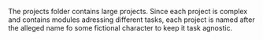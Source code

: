 The projects folder contains large projects.
Since each project is complex and contains modules adressing different tasks, each project is named after the alleged name fo some fictional character to keep it task agnostic. 